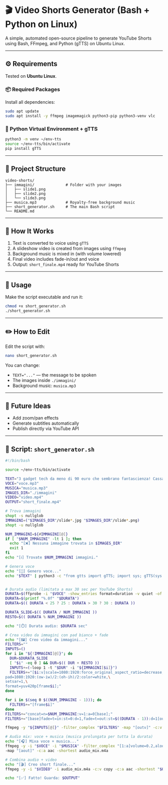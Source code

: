 # 🎬 Video Shorts Generator (Bash + Python on Linux)

A simple, automated open-source pipeline to generate YouTube Shorts using Bash, FFmpeg, and Python (gTTS) on Ubuntu Linux.

---

## ⚙️ Requirements

Tested on **Ubuntu Linux**.

### 📦 Required Packages

Install all dependencies:

```bash
sudo apt update
sudo apt install -y ffmpeg imagemagick python3-pip python3-venv vlc
```

### 🐍 Python Virtual Environment + gTTS

```bash
python3 -m venv ~/env-tts
source ~/env-tts/bin/activate
pip install gTTS
```

---

## 📁 Project Structure

```
video-shorts/
├── immagini/              # Folder with your images
│   ├── slide1.png
│   ├── slide2.png
│   └── slide3.png
├── musica.mp3             # Royalty-free background music
├── short_generator.sh     # The main Bash script
└── README.md
```

---

## 🧠 How It Works

1. Text is converted to voice using `gTTS`
2. A slideshow video is created from images using `ffmpeg`
3. Background music is mixed in (with volume lowered)
4. Final video includes fade-in/out and voice
5. Output: `short_finale.mp4` ready for YouTube Shorts

---

## 🚀 Usage

Make the script executable and run it:

```bash
chmod +x short_generator.sh
./short_generator.sh
```

---

## ✏️ How to Edit

Edit the script with:

```bash
nano short_generator.sh
```

You can change:
- `TEXT="..."` — the message to be spoken
- The images inside `./immagini/`
- Background music: `musica.mp3`

---

## 🧩 Future Ideas

- Add zoom/pan effects
- Generate subtitles automatically
- Publish directly via YouTube API

---

## 📜 Script: `short_generator.sh`

```bash
#!/bin/bash

source ~/env-tts/bin/activate

TEXT="3 gadget tech da meno di 90 euro che sembrano fantascienza! Cassa Bluetooth Portatile Wild-Mini regalo perfetto per l estate, UGREEN Power Bank Magnetico 1000mAh Compatibile con iPhone , Smart Finder localizzatore di oggetti, mai piu senza chiavi! Trovi il link Amazon in descrizione!"
VOCE="voce.mp3"
MUSICA="musica.mp3"
IMAGES_DIR="./immagini"
VIDEO="video.mp4"
OUTPUT="short_finale.mp4"

# Trova immagini
shopt -s nullglob
IMMAGINI=("$IMAGES_DIR"/slide*.jpg "$IMAGES_DIR"/slide*.png)
shopt -u nullglob

NUM_IMMAGINI=${#IMMAGINI[@]}
if [ "$NUM_IMMAGINI" -lt 1 ]; then
  echo "[❌] Nessuna immagine trovata in $IMAGES_DIR"
  exit 1
fi
echo "[ℹ️] Trovate $NUM_IMMAGINI immagini."

# Genera voce
echo "[🎤] Genero voce..."
echo "$TEXT" | python3 -c "from gtts import gTTS; import sys; gTTS(sys.stdin.read(), lang='it').save('$VOCE')"


# Durata audio (limitata a max 30 sec per YouTube Shorts)
DURATA=$(ffprobe -i "$VOCE" -show_entries format=duration -v quiet -of csv="p=0")
DURATA=$(printf "%.0f" "$DURATA")
DURATA=$(( DURATA < 25 ? 25 : DURATA > 30 ? 30 : DURATA ))

DURATA_SLIDE=$(( DURATA / NUM_IMMAGINI ))
RESTO=$(( DURATA % NUM_IMMAGINI ))

echo "[⏱️] Durata audio: $DURATA sec"

# Crea video da immagini con pad bianco + fade
echo "[🖼️] Creo video da immagini..."
FILTERS=""
INPUTS=()
for i in "${!IMMAGINI[@]}"; do
  DUR=$DURATA_SLIDE
  [ "$i" -eq 0 ] && DUR=$(( DUR + RESTO ))
  INPUTS+=(-loop 1 -t "$DUR" -i "${IMMAGINI[$i]}")
  FILTERS+="[$i:v]scale=1080:1920:force_original_aspect_ratio=decrease,\
pad=1080:1920:(ow-iw)/2:(oh-ih)/2:color=white,\
setsar=1,\
format=yuv420p[frame$i];"
done

for i in $(seq 0 $((NUM_IMMAGINI - 1))); do
  FILTERS+="[frame$i]"
done
FILTERS+="concat=n=$NUM_IMMAGINI:v=1:a=0[base];"
FILTERS+="[base]fade=t=in:st=0:d=1,fade=t=out:st=$((DURATA - 1)):d=1[outv]"

ffmpeg -y "${INPUTS[@]}" -filter_complex "$FILTERS" -map "[outv]" -c:v libx264 -pix_fmt yuv420p -r 30 "$VIDEO"

# Audio mix: voce + musica (musica prolungata per tutta la durata)
echo "[🎧] Mixa voce + musica..."
ffmpeg -y -i "$VOCE" -i "$MUSICA" -filter_complex "[1:a]volume=0.2,aloop=loop=-1:size=2e+09[a1];[0:a][a1]amix=inputs=2:duration=longest[aout]" \
-map "[aout]" -c:a aac -shortest audio_mix.m4a

# Combina audio + video
echo "[🎬] Creo short finale..."
ffmpeg -y -i "$VIDEO" -i audio_mix.m4a -c:v copy -c:a aac -shortest "$OUTPUT"

echo "[✅] Fatto! Guarda: $OUTPUT"
```
